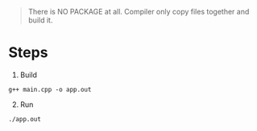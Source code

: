 
> There is NO PACKAGE at all. Compiler only copy files together and build it.

# Steps

1. Build 

```Shell
g++ main.cpp -o app.out
```

2. Run

```Shell
./app.out
```